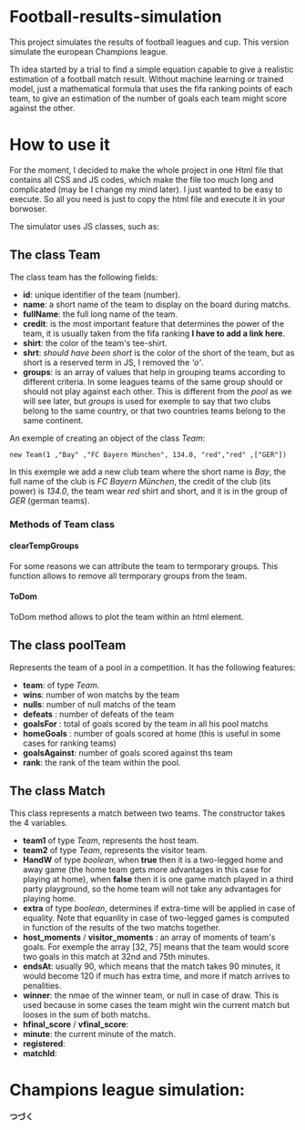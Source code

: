 # Football-results-simulation
This project simulates the results of football leagues and cup. This version simulate the european Champions league. 

Th idea started by a trial to find a simple equation capable to give a realistic estimation of a football match result. Without machine learning or trained model, just a mathematical formula that uses the fifa ranking points of each team, to give an estimation of the number of goals each team might score against the other.



# How to use it
For the moment, I decided to make the whole project in one Html file that contains all CSS and JS codes, which make the file too much long and complicated (may be I change my mind later). I just wanted to be easy to execute. So all you need is just to copy the html file and execute it in your borwoser.

The simulator uses JS classes, such as:

## The class Team
The class team has the following fields:
- **id**: unique identifier of the team (number).
- **name**:  a short name of the team to display on the board during matchs.
- **fullName**: the full long name of the team.
- **credit**: is the most important feature that determines the power of the team, it is usually taken from the fifa ranking **I have to add a link here**.
- **shirt**: the color of the team's tee-shirt.
- **shrt**: *should have been short* is the color of the short of the team, but as short is a reserved term in JS, I removed the *'o'*.
- **groups**: is an array of values that help in grouping teams according to different criteria. In some leagues teams of the same group should or should not play against each other. This is different from the *pool* as we will see later, but *groups* is used for exemple to say that two clubs belong to the same country, or that two countries teams belong to the same continent.

An exemple of creating an object of the class *Team*:
```
new Team(1 ,"Bay" ,"FC Bayern München", 134.0, "red","red" ,["GER"])
```
In this exemple we add a new club team where the short name is *Bay*, the full name of the club is *FC Bayern München*, the credit of the club (its power) is *134.0*, the team wear *red* shirt and short, and it is in the group of *GER* (german teams).

### Methods of Team class

#### clearTempGroups
For some reasons we can attribute the team to termporary groups. This function allows to remove all termporary groups from the team.

#### ToDom
ToDom method allows to plot the team within an html element.

## The class poolTeam
Represents the team of a pool in a competition. It has the following features:
- **team**: of type *Team*.
- **wins**: number of won matchs by the team 
- **nulls**: number of null matchs of the team
- **defeats** : number of defeats of the team
- **goalsFor** : total of goals scored by the team in all his pool matchs
- **homeGoals** : number of goals scored at home (this is useful in some cases for ranking teams)
- **goalsAgainst**: number of goals scored against ths team 
- **rank**: the rank of the team within the pool.

## The class Match
This class represents a match between two teams.
The constructor takes the 4 variables.
- **team1** of type *Team*, represents the host team.
- **team2** of type *Team*, represents the visitor team.
- **HandW** of type *boolean*, when **true** then it is a two-legged home and away game (the home team gets more advantages in this case for playing at home), when **false** then it is one game match played in a third party playground, so the home team will not take any advantages for playing home.
- **extra** of type *boolean*, determines if extra-time will be applied in case of equality. Note that equanlity in case of two-legged games is computed in function of the results of the two matchs together.
- **host_moments** / **visitor_moments** : an array of moments of team's goals. For exemple the array [32, 75] means that the team would score two goals in this match at 32nd and 75th minutes.
- **endsAt**: usually 90, which means that the match takes 90 minutes, it would become 120 if much has extra time, and more if match arrives to penalities.
- **winner**: the nmae of the winner team, or null in case of draw. This is used because in some cases the team might win the current match but looses in the sum of both matchs.
- **hfinal_score** / **vfinal_score**:
- **minute**: the current minute of the match.
- **registered**:
- **matchId**: 

# Champions league simulation:

**つづく**
